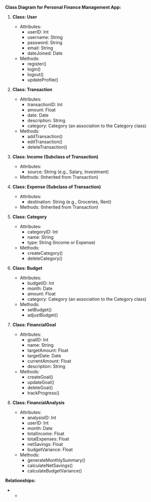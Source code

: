 **Class Diagram for Personal Finance Management App:**

1. **Class: User**
    - Attributes: 
        - userID: Int
        - username: String
        - password: String
        - email: String
        - dateJoined: Date
    - Methods:
        - register()
        - login()
        - logout()
        - updateProfile()

2. **Class: Transaction**
    - Attributes:
        - transactionID: Int
        - amount: Float
        - date: Date
        - description: String
        - category: Category (an association to the Category class)
    - Methods:
        - addTransaction()
        - editTransaction()
        - deleteTransaction()

3. **Class: Income (Subclass of Transaction)**
    - Attributes:
        - source: String (e.g., Salary, Investment)
    - Methods: (Inherited from Transaction)

4. **Class: Expense (Subclass of Transaction)**
    - Attributes:
        - destination: String (e.g., Groceries, Rent)
    - Methods: (Inherited from Transaction)

5. **Class: Category**
    - Attributes:
        - categoryID: Int
        - name: String
        - type: String (Income or Expense)
    - Methods:
        - createCategory()
        - deleteCategory()

6. **Class: Budget**
    - Attributes:
        - budgetID: Int
        - month: Date
        - amount: Float
        - category: Category (an association to the Category class)
    - Methods:
        - setBudget()
        - adjustBudget()

7. **Class: FinancialGoal**
   - Attributes:
     - goalID: Int
     - name: String
     - targetAmount: Float
     - targetDate: Date
     - currentAmount: Float
     - description: String
   - Methods:
     - createGoal()
     - updateGoal()
     - deleteGoal()
     - trackProgress()

8. **Class: FinancialAnalysis**
   - Attributes:
     - analysisID: Int
     - userID: Int
     - month: Date
     - totalIncome: Float
     - totalExpenses: Float
     - netSavings: Float
     - budgetVariance: Float
   - Methods:
     - generateMonthlySummary()
     - calculateNetSavings()
     - calculateBudgetVariance()

**Relationships:**

- *